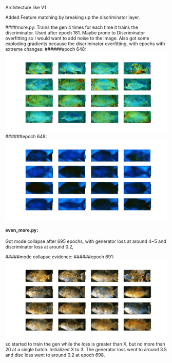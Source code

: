 Architecture like V1

Added Feature matching by breaking up the discriminator layer.

####more.py:
Trains the gen 4 times for each time it trains the discriminator.
Used after epoch 181.
Maybe prone to Discriminator overfitting so I would want to add noise to the image. 
Also got some exploding gradients because the discriminator overfitting, with epochs with extreme changes:
######epoch 648:
![](./readme_images/image_at_epoch_0648.png)
######epoch 648:
![](./readme_images/image_at_epoch_0649.png)

#### even_more.py:
Got mode collapse after 695 epochs, with generator loss at around 4~5 and discriminator loss at around 0.2,

#####mode collapse evidence: 
######epoch 691:
![](./readme_images/image_at_epoch_0691.png)
so started to train the gen while the loss is greater than X, but no more than 20 at a single batch.
Initialized X to 3.
The generator loss went to around 3.5 and disc loss went to around 0.2 at epoch 698.